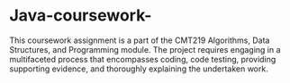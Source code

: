 # Java-coursework-
This coursework assignment is a part of the CMT219 Algorithms, Data Structures, and Programming module. The project requires engaging in a multifaceted process that encompasses coding, code testing, providing supporting evidence, and thoroughly explaining the undertaken work.
